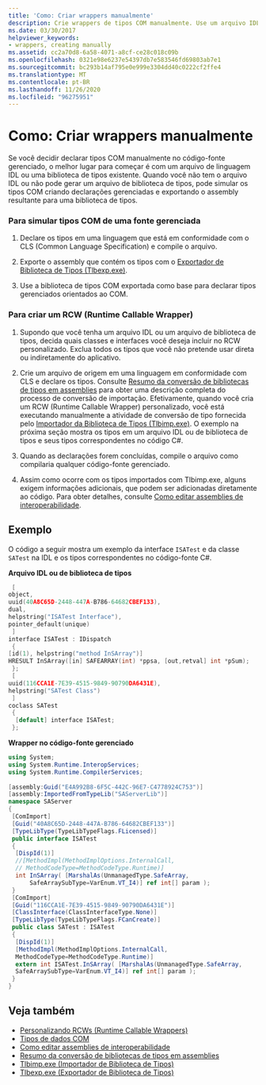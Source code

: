 ```yaml
---
title: 'Como: Criar wrappers manualmente'
description: Crie wrappers de tipos COM manualmente. Use um arquivo IDL existente ou biblioteca de tipos, ou crie declarações gerenciadas e exporte o assembly para uma biblioteca de tipos.
ms.date: 03/30/2017
helpviewer_keywords:
- wrappers, creating manually
ms.assetid: cc2a70d8-6a58-4071-a8cf-ce28c018c09b
ms.openlocfilehash: 0321e98e6237e54397db7e583546fd69803ab7e1
ms.sourcegitcommit: bc293b14af795e0e999e3304dd40c0222cf2ffe4
ms.translationtype: MT
ms.contentlocale: pt-BR
ms.lasthandoff: 11/26/2020
ms.locfileid: "96275951"
---
```

# <a name="how-to-create-wrappers-manually"></a>Como: Criar wrappers manualmente

Se você decidir declarar tipos COM manualmente no código-fonte gerenciado, o melhor lugar para começar é com um arquivo de linguagem IDL ou uma biblioteca de tipos existente. Quando você não tem o arquivo IDL ou não pode gerar um arquivo de biblioteca de tipos, pode simular os tipos COM criando declarações gerenciadas e exportando o assembly resultante para uma biblioteca de tipos.  
  
### <a name="to-simulate-com-types-from-managed-source"></a>Para simular tipos COM de uma fonte gerenciada  
  
1. Declare os tipos em uma linguagem que está em conformidade com o CLS (Common Language Specification) e compile o arquivo.  
  
2. Exporte o assembly que contém os tipos com o [Exportador de Biblioteca de Tipos (Tlbexp.exe)](../tools/tlbexp-exe-type-library-exporter.md).  
  
3. Use a biblioteca de tipos COM exportada como base para declarar tipos gerenciados orientados ao COM.  
  
### <a name="to-create-a-runtime-callable-wrapper-rcw"></a>Para criar um RCW (Runtime Callable Wrapper)  
  
1. Supondo que você tenha um arquivo IDL ou um arquivo de biblioteca de tipos, decida quais classes e interfaces você deseja incluir no RCW personalizado. Exclua todos os tipos que você não pretende usar direta ou indiretamente do aplicativo.  
  
2. Crie um arquivo de origem em uma linguagem em conformidade com CLS e declare os tipos. Consulte [Resumo da conversão de bibliotecas de tipos em assemblies](/previous-versions/dotnet/netframework-4.0/k83zzh38(v=vs.100)) para obter uma descrição completa do processo de conversão de importação. Efetivamente, quando você cria um RCW (Runtime Callable Wrapper) personalizado, você está executando manualmente a atividade de conversão de tipo fornecida pelo [Importador da Biblioteca de Tipos (Tlbimp.exe)](../tools/tlbimp-exe-type-library-importer.md). O exemplo na próxima seção mostra os tipos em um arquivo IDL ou de biblioteca de tipos e seus tipos correspondentes no código C#.  
  
3. Quando as declarações forem concluídas, compile o arquivo como compilaria qualquer código-fonte gerenciado.  
  
4. Assim como ocorre com os tipos importados com Tlbimp.exe, alguns exigem informações adicionais, que podem ser adicionadas diretamente ao código. Para obter detalhes, consulte [Como editar assemblies de interoperabilidade](/previous-versions/dotnet/netframework-4.0/8zbc969t(v=vs.100)).  
  
## <a name="example"></a>Exemplo  

 O código a seguir mostra um exemplo da interface `ISATest` e da classe `SATest` na IDL e os tipos correspondentes no código-fonte C#.  
  
 **Arquivo IDL ou de biblioteca de tipos**  
  
```cpp
 [  
object,  
uuid(40A8C65D-2448-447A-B786-64682CBEF133),  
dual,  
helpstring("ISATest Interface"),  
pointer_default(unique)  
 ]  
interface ISATest : IDispatch  
 {  
[id(1), helpstring("method InSArray")]
HRESULT InSArray([in] SAFEARRAY(int) *ppsa, [out,retval] int *pSum);  
 };  
 [  
uuid(116CCA1E-7E39-4515-9849-90790DA6431E),  
helpstring("SATest Class")  
 ]  
coclass SATest  
 {  
  [default] interface ISATest;  
 };  
```  
  
 **Wrapper no código-fonte gerenciado**  
  
```csharp  
using System;  
using System.Runtime.InteropServices;  
using System.Runtime.CompilerServices;  
  
[assembly:Guid("E4A992B8-6F5C-442C-96E7-C4778924C753")]  
[assembly:ImportedFromTypeLib("SAServerLib")]  
namespace SAServer  
{  
 [ComImport]  
 [Guid("40A8C65D-2448-447A-B786-64682CBEF133")]  
 [TypeLibType(TypeLibTypeFlags.FLicensed)]  
 public interface ISATest  
 {  
  [DispId(1)]  
  //[MethodImpl(MethodImplOptions.InternalCall,  
  // MethodCodeType=MethodCodeType.Runtime)]  
  int InSArray( [MarshalAs(UnmanagedType.SafeArray,  
      SafeArraySubType=VarEnum.VT_I4)] ref int[] param );  
 }
 [ComImport]  
 [Guid("116CCA1E-7E39-4515-9849-90790DA6431E")]  
 [ClassInterface(ClassInterfaceType.None)]  
 [TypeLibType(TypeLibTypeFlags.FCanCreate)]  
 public class SATest : ISATest  
 {  
  [DispId(1)]  
  [MethodImpl(MethodImplOptions.InternalCall,
  MethodCodeType=MethodCodeType.Runtime)]  
  extern int ISATest.InSArray( [MarshalAs(UnmanagedType.SafeArray,
  SafeArraySubType=VarEnum.VT_I4)] ref int[] param );  
 }  
}  
```  
  
## <a name="see-also"></a>Veja também

- [Personalizando RCWs (Runtime Callable Wrappers)](/previous-versions/dotnet/netframework-4.0/e753eftz(v=vs.100))
- [Tipos de dados COM](/previous-versions/dotnet/netframework-4.0/sak564ww(v=vs.100))
- [Como editar assemblies de interoperabilidade](/previous-versions/dotnet/netframework-4.0/8zbc969t(v=vs.100))
- [Resumo da conversão de bibliotecas de tipos em assemblies](/previous-versions/dotnet/netframework-4.0/k83zzh38(v=vs.100))
- [Tlbimp.exe (Importador de Biblioteca de Tipos)](../tools/tlbimp-exe-type-library-importer.md)
- [Tlbexp.exe (Exportador de Biblioteca de Tipos)](../tools/tlbexp-exe-type-library-exporter.md)
